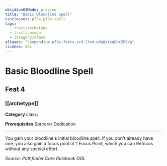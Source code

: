 ```yaml
---
obsidianUIMode: preview
title: "Basic Bloodline Spell"
cssclasses: pf2e,pf2e-spell
tags:
  - trait/archetype
  - trait/common
  - category/class
aliases: "Compendium.pf2e.feats-srd.Item.wBqQsXzqObrZM9Va"
license: OGL
---
```

# Basic Bloodline Spell
## Feat 4
### [[archetype]]

**Category** class; 



**Prerequisites** Sorcerer Dedication
* * *
You gain your bloodline's initial bloodline spell. If you don't already have one, you also gain a focus pool of 1 Focus Point, which you can Refocus without any special effort.

*Source: Pathfinder Core Rulebook*
*OGL*